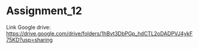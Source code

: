 # Assignment_12
Link Google drive: https://drive.google.com/drive/folders/1hBvt3DbPGp_hdCTL2oDADPVJ4ykF75KD?usp=sharing